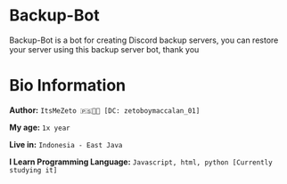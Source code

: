 # Backup-Bot

Backup-Bot is a bot for creating Discord backup servers, you can restore your server using this backup server bot, thank you

# Bio Information

**Author:** `ItsMeZeto 🇵🇸✊🏻 [DC: zetoboymaccalan_01]`

**My age:** `1x year`

**Live in:** `Indonesia - East Java`

**I Learn Programming Language:** `Javascript, html, python [Currently studying it]`